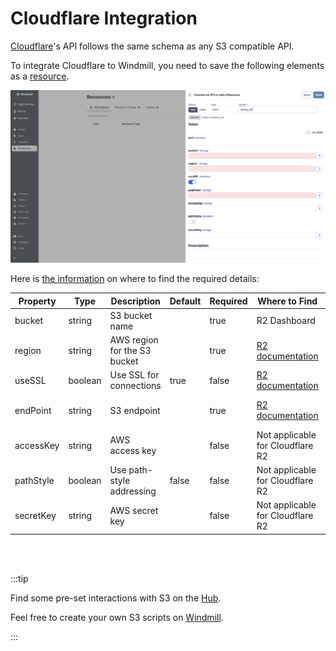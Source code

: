 # Cloudflare Integration

[Cloudflare](https://www.cloudflare.com/products/r2/)'s API follows the same schema as any S3 compatible API.

To integrate Cloudflare to Windmill, you need to save the following elements as a [resource](../core_concepts/3_resources_and_types/index.md).

![S3 resource type](../assets/integrations/add-s3.png)

Here is [the information](https://developers.cloudflare.com/r2/api/s3/api/) on where to find the required details:

| Property   | Type    | Description                  | Default | Required | Where to Find                                      | Additional Details |
|------------|---------|------------------------------|---------|----------|----------------------------------------------------|--------------------|
| bucket     | string  | S3 bucket name               |         | true     | R2 Dashboard                                       | Name of the S3 bucket to access |
| region     | string  | AWS region for the S3 bucket |         | true     | [R2 documentation](https://developers.cloudflare.com/r2/api/s3/api/) | The region is specific to R2 and is set when creating the bucket |
| useSSL     | boolean | Use SSL for connections      | true    | false    | [R2 documentation](https://developers.cloudflare.com/r2/api/s3/api/) | SSL/TLS is required for Cloudflare R2 |
| endPoint   | string  | S3 endpoint                  |         | true     | [R2 documentation](https://developers.cloudflare.com/r2/api/s3/api/) | Endpoint URL will be in the format `https://[bucket-id].r2.storage.cloud.cloudflare.com` |
| accessKey  | string  | AWS access key               |         | false    | Not applicable for Cloudflare R2                  | Access key ID is not required for R2 |
| pathStyle  | boolean | Use path-style addressing    | false   | false    | Not applicable for Cloudflare R2                  | Virtual-hosted-style URLs are always used in R2 |
| secretKey  | string  | AWS secret key               |         | false    | Not applicable for Cloudflare R2                  | Secret access key is not required for R2 |

<br/><br/>

:::tip

Find some pre-set interactions with S3 on the [Hub](https://hub.windmill.dev/integrations/s3).

Feel free to create your own S3 scripts on [Windmill](../getting_started/00_how_to_use_windmill/index.md).

:::